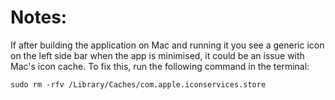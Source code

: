 # Notes:
If after building the application on Mac and running it you see a generic icon on the left side bar when the app is minimised,
it could be an issue with Mac's icon cache. To fix this, run the following command in the terminal:
```
sudo rm -rfv /Library/Caches/com.apple.iconservices.store
```
